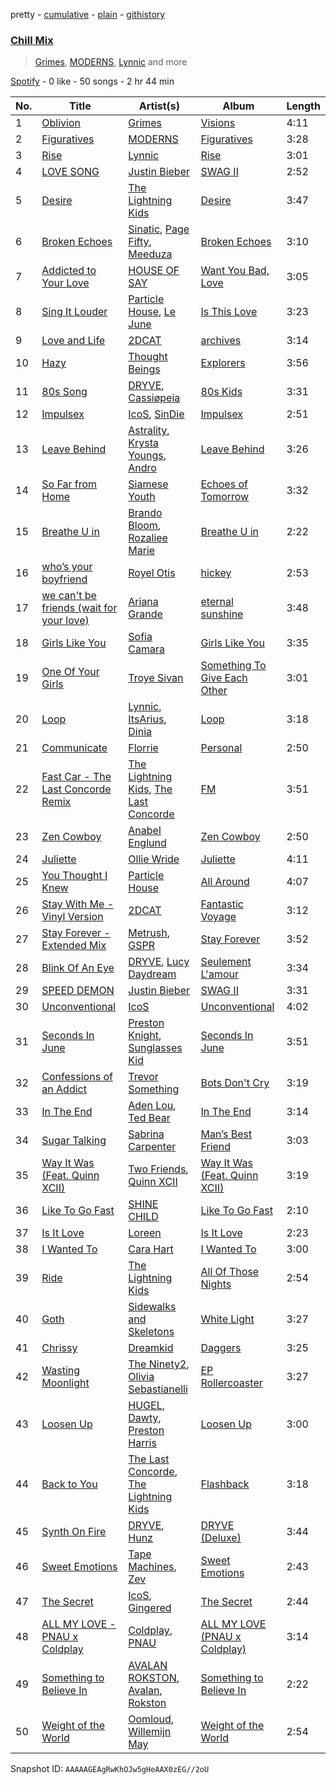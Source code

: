 pretty - [cumulative](/playlists/cumulative/37i9dQZF1EVHGWrwldPRtj.md) - [plain](/playlists/plain/37i9dQZF1EVHGWrwldPRtj) - [githistory](https://github.githistory.xyz/mdn522/spotify-playlist-archive/blob/main/playlists/plain/37i9dQZF1EVHGWrwldPRtj)

### [Chill Mix](https://open.spotify.com/playlist/37i9dQZF1EVHGWrwldPRtj)

> <a href=spotify:playlist:37i9dQZF1EIVyWwNOYKM0S>Grimes</a>, <a href=spotify:playlist:37i9dQZF1EIV0MpsT7mGB5>MODERNS</a>, <a href=spotify:playlist:37i9dQZF1EIWKhPzAmO2mt>Lynnic</a> and more

[Spotify](https://open.spotify.com/user/spotify) - 0 like - 50 songs - 2 hr 44 min

| No. | Title | Artist(s) | Album | Length |
|---|---|---|---|---|
| 1 | [Oblivion](https://open.spotify.com/track/3LGsgpx4TfxhXbr07OFKqs) | [Grimes](https://open.spotify.com/artist/053q0ukIDRgzwTr4vNSwab) | [Visions](https://open.spotify.com/album/3HED2IUaNSnbOe88a7ZdwM) | 4:11 |
| 2 | [Figuratives](https://open.spotify.com/track/5wJInZJJbCNBFf6u5SoQ7U) | [MODERNS](https://open.spotify.com/artist/11ixZj3J67XqAo6Tzn3vcf) | [Figuratives](https://open.spotify.com/album/4R83r8uqp3zKtTUB8GhCZE) | 3:28 |
| 3 | [Rise](https://open.spotify.com/track/3uBy64hFwBlmt48c2xnUlg) | [Lynnic](https://open.spotify.com/artist/1jpObIFmNOGfBc93WowfkT) | [Rise](https://open.spotify.com/album/2wDYmrFtrFrvZEBa066imr) | 3:01 |
| 4 | [LOVE SONG](https://open.spotify.com/track/1mEQbSq0PCNjyL6oMgHKFQ) | [Justin Bieber](https://open.spotify.com/artist/1uNFoZAHBGtllmzznpCI3s) | [SWAG II](https://open.spotify.com/album/2KrREEyHxkdFGYAd1DmMdS) | 2:52 |
| 5 | [Desire](https://open.spotify.com/track/2sroNDOAgJuorWSaZSzr8v) | [The Lightning Kids](https://open.spotify.com/artist/5swU5DPjch0LugnGOAmjgD) | [Desire](https://open.spotify.com/album/4WhNTxX3LTA7xVLdv2DK1H) | 3:47 |
| 6 | [Broken Echoes](https://open.spotify.com/track/6yBpcI9xNUNcPEOGT0NWPI) | [Sinatic](https://open.spotify.com/artist/0gXZtGw1zE1LkWernu1ydj), [Page Fifty](https://open.spotify.com/artist/5pu3DemNfWAw8leOvkyWBx), [Meeduza](https://open.spotify.com/artist/5N8cok7ycAVSOPlqjv1hic) | [Broken Echoes](https://open.spotify.com/album/3h4LtuVQNcMvCTbcgxYqND) | 3:10 |
| 7 | [Addicted to Your Love](https://open.spotify.com/track/3IAdm9xG5c9OJvKn2LmVen) | [HOUSE OF SAY](https://open.spotify.com/artist/3zyk3cvf0fwq5NpceYW8gp) | [Want You Bad, Love](https://open.spotify.com/album/3bzl88VDNnM3mGgRqhK0MA) | 3:05 |
| 8 | [Sing It Louder](https://open.spotify.com/track/3T3B2VppIHXaYvJneNcTAZ) | [Particle House](https://open.spotify.com/artist/4R2DybM5OIPMBklyGe0ZKS), [Le June](https://open.spotify.com/artist/7j1lSJOJQBRw80bRit36Fs) | [Is This Love](https://open.spotify.com/album/4M178TsmmIbvOeQSFttD51) | 3:23 |
| 9 | [Love and Life](https://open.spotify.com/track/511uiewHEw2UGKEPj7Xxc8) | [2DCAT](https://open.spotify.com/artist/78CkUkpoNpLZbnIOv00M6Q) | [archives](https://open.spotify.com/album/3S3wiI0Gb0FJ9LVdCU8fJx) | 3:14 |
| 10 | [Hazy](https://open.spotify.com/track/6pW3oStHbBcwhJYGJfnooT) | [Thought Beings](https://open.spotify.com/artist/6eKShdnViPdAIMQsayoXAA) | [Explorers](https://open.spotify.com/album/5j4AIKY1kvqYKQo8v4zEhZ) | 3:56 |
| 11 | [80s Song](https://open.spotify.com/track/4leBfOVOw4JYyRM0gadbiT) | [DRYVE](https://open.spotify.com/artist/56Adjcmdh6qICMhFUOuPER), [Cassiøpeia](https://open.spotify.com/artist/5CFPBKGpWF6x5Y4HfRXR4S) | [80s Kids](https://open.spotify.com/album/7FAb4CwRzKnS6u307A9L2k) | 3:31 |
| 12 | [Impulsex](https://open.spotify.com/track/5D6Waiuy4xj0AxuLmS7NIw) | [IcoS](https://open.spotify.com/artist/41GQStG7yqyPqbOKvouab8), [SinDie](https://open.spotify.com/artist/4EfaL3jkOiurd0hHmCgn7Y) | [Impulsex](https://open.spotify.com/album/72A9R2MplbN0gpUzqq2ubL) | 2:51 |
| 13 | [Leave Behind](https://open.spotify.com/track/0hXpNsYnw831qvqCDOCbz5) | [Astrality](https://open.spotify.com/artist/6KGv020mJkIjQH5YPDSBcZ), [Krysta Youngs](https://open.spotify.com/artist/6R44YeR0cv8sCeCi2GUWAf), [Andro](https://open.spotify.com/artist/6oADXrB2o6vqetv9UYNzMj) | [Leave Behind](https://open.spotify.com/album/56D8yl4PKwMa6ntKdI8M7W) | 3:26 |
| 14 | [So Far from Home](https://open.spotify.com/track/5fAvWbyvGXzcWZYBkvC5OL) | [Siamese Youth](https://open.spotify.com/artist/4aolnmP2EYl4MsselyDVqw) | [Echoes of Tomorrow](https://open.spotify.com/album/3qCftdUSfzxXbkQTHjpMGu) | 3:32 |
| 15 | [Breathe U in](https://open.spotify.com/track/0rpbdZDzkq3aUScZEF8ziW) | [Brando Bloom](https://open.spotify.com/artist/1uh9kw02nuUecnmwanpgXx), [Rozaliee Marie](https://open.spotify.com/artist/0ZBI2QqIdr0mumOcgFKga0) | [Breathe U in](https://open.spotify.com/album/7liW6LQjQIlzXhLt8ODXBd) | 2:22 |
| 16 | [who’s your boyfriend](https://open.spotify.com/track/2TugrDKkd55mfVOMVZsfO8) | [Royel Otis](https://open.spotify.com/artist/5b5bt4mZQpJMoCRbiQ7diH) | [hickey](https://open.spotify.com/album/4sKaRStL8BDpRkNss42nhX) | 2:53 |
| 17 | [we can't be friends \(wait for your love\)](https://open.spotify.com/track/51ZQ1vr10ffzbwIjDCwqm4) | [Ariana Grande](https://open.spotify.com/artist/66CXWjxzNUsdJxJ2JdwvnR) | [eternal sunshine](https://open.spotify.com/album/5EYKrEDnKhhcNxGedaRQeK) | 3:48 |
| 18 | [Girls Like You](https://open.spotify.com/track/6BfN2z3FfrqT8poo78l5hY) | [Sofia Camara](https://open.spotify.com/artist/5bdLfpk3TpFVwrlHWmPL55) | [Girls Like You](https://open.spotify.com/album/1TO1Ccdu03e0E3vGWHLZnc) | 3:35 |
| 19 | [One Of Your Girls](https://open.spotify.com/track/5Eh1nj7IjV9lwpcKAkidyY) | [Troye Sivan](https://open.spotify.com/artist/3WGpXCj9YhhfX11TToZcXP) | [Something To Give Each Other](https://open.spotify.com/album/5UcGyEltve5psjxSRsHx8E) | 3:01 |
| 20 | [Loop](https://open.spotify.com/track/5MKANTNybiKpBINi93lfj7) | [Lynnic](https://open.spotify.com/artist/1jpObIFmNOGfBc93WowfkT), [ItsArius](https://open.spotify.com/artist/6ObJnVTLETeHSeKhYreB27), [Dinia](https://open.spotify.com/artist/12oUavIPPItdgJDNyuAlag) | [Loop](https://open.spotify.com/album/08THJAm0P4Po6FzhvRVftg) | 3:18 |
| 21 | [Communicate](https://open.spotify.com/track/0Zp8YKVSCvRatlXrSCBFba) | [Florrie](https://open.spotify.com/artist/2fkmfYw1KeOiDLA6MHDwU8) | [Personal](https://open.spotify.com/album/6jtiqMXyXnV0v03r0wLE1e) | 2:50 |
| 22 | [Fast Car \- The Last Concorde Remix](https://open.spotify.com/track/4WWBjuhUNzxiUw5uh55zCw) | [The Lightning Kids](https://open.spotify.com/artist/5swU5DPjch0LugnGOAmjgD), [The Last Concorde](https://open.spotify.com/artist/2KUatsujkauMbv3nhBQzbY) | [FM](https://open.spotify.com/album/2C9S3kCK5YUq5pQRW5ptbJ) | 3:51 |
| 23 | [Zen Cowboy](https://open.spotify.com/track/3oMYPb4dU72MCfGlmEBePS) | [Anabel Englund](https://open.spotify.com/artist/3ky8xBRraNNzxzXEw6Ga0c) | [Zen Cowboy](https://open.spotify.com/album/1bASL9mRrJUCGjCMm2yLFH) | 2:50 |
| 24 | [Juliette](https://open.spotify.com/track/3Qaq3lUUawG3MEWvRcNBcx) | [Ollie Wride](https://open.spotify.com/artist/1anhHn744LbctzF9EHpvea) | [Juliette](https://open.spotify.com/album/5VaCnUX81FIABubwY9Zu4z) | 4:11 |
| 25 | [You Thought I Knew](https://open.spotify.com/track/24qgU99mio4WdStYHonMBR) | [Particle House](https://open.spotify.com/artist/4R2DybM5OIPMBklyGe0ZKS) | [All Around](https://open.spotify.com/album/22a4UVZ4b47xN1bza5XatP) | 4:07 |
| 26 | [Stay With Me \- Vinyl Version](https://open.spotify.com/track/1y5JL0sVh3UPf6F3xmRhqI) | [2DCAT](https://open.spotify.com/artist/78CkUkpoNpLZbnIOv00M6Q) | [Fantastic Voyage](https://open.spotify.com/album/4G7O5rzDmga854KWH2cP8Q) | 3:12 |
| 27 | [Stay Forever \- Extended Mix](https://open.spotify.com/track/3tX0PVYdYWy9rldhUzRCRG) | [Metrush](https://open.spotify.com/artist/1vj2R6AWl8rj1na7VCkQK4), [GSPR](https://open.spotify.com/artist/1899F4ojFEHeMOWyXhnPje) | [Stay Forever](https://open.spotify.com/album/3aa5XkL8IUb6VvX9o1AggH) | 3:52 |
| 28 | [Blink Of An Eye](https://open.spotify.com/track/3u0e0Q1QuAV8BLSXU6QyJR) | [DRYVE](https://open.spotify.com/artist/56Adjcmdh6qICMhFUOuPER), [Lucy Daydream](https://open.spotify.com/artist/0RQEMnWcCrVW4vkPFbAVsg) | [Seulement L'amour](https://open.spotify.com/album/4iazGUmWUolXNizuTWPLOg) | 3:34 |
| 29 | [SPEED DEMON](https://open.spotify.com/track/4YmS7BALpAU0h4EAF4fYuh) | [Justin Bieber](https://open.spotify.com/artist/1uNFoZAHBGtllmzznpCI3s) | [SWAG II](https://open.spotify.com/album/2KrREEyHxkdFGYAd1DmMdS) | 3:31 |
| 30 | [Unconventional](https://open.spotify.com/track/70PsM2jzGrmPPN8zbUDLBq) | [IcoS](https://open.spotify.com/artist/41GQStG7yqyPqbOKvouab8) | [Unconventional](https://open.spotify.com/album/4AM3nycL2VtRORdXQEQRVV) | 4:02 |
| 31 | [Seconds In June](https://open.spotify.com/track/5rnrmNHNvctOqLKP2hyVaf) | [Preston Knight](https://open.spotify.com/artist/3Y4jOIxBAW7KfdVXgV7jEQ), [Sunglasses Kid](https://open.spotify.com/artist/0jn6ofLtVkXpuH2mmV8J82) | [Seconds In June](https://open.spotify.com/album/5j4jV4TzZgXCNnTmtpTT5g) | 3:51 |
| 32 | [Confessions of an Addict](https://open.spotify.com/track/7MsqqY2RH0SzpLC0W4CI4Y) | [Trevor Something](https://open.spotify.com/artist/6bWylzDlsTfR8khADRQJfd) | [Bots Don't Cry](https://open.spotify.com/album/58tKQ3Sbf1Yx79AnZIUufD) | 3:19 |
| 33 | [In The End](https://open.spotify.com/track/6o90yNNKgLjsLRSqZa7AgD) | [Aden Lou](https://open.spotify.com/artist/2SERlI6L4lfC7TOY8remiC), [Ted Bear](https://open.spotify.com/artist/6EAniunkALjznZaST9bmiZ) | [In The End](https://open.spotify.com/album/5irMOXfbxY18wZJyAkQibm) | 3:14 |
| 34 | [Sugar Talking](https://open.spotify.com/track/5B3GZOZYXNzWpUXQC42hxZ) | [Sabrina Carpenter](https://open.spotify.com/artist/74KM79TiuVKeVCqs8QtB0B) | [Man’s Best Friend](https://open.spotify.com/album/1aqg30bNvLSWgShZgX4oop) | 3:03 |
| 35 | [Way It Was \(Feat\. Quinn XCII\)](https://open.spotify.com/track/5DeYzhFraf23cUaakwghkP) | [Two Friends](https://open.spotify.com/artist/44Ewva5aHOX00EwaX2D2mh), [Quinn XCII](https://open.spotify.com/artist/3ApUX1o6oSz321MMECyIYd) | [Way It Was \(Feat\. Quinn XCII\)](https://open.spotify.com/album/1XtPqp4pKKRTOi5hc5oWIW) | 3:19 |
| 36 | [Like To Go Fast](https://open.spotify.com/track/0J8V24T1hRDQ7IS2zEFw4G) | [SHINE CHILD](https://open.spotify.com/artist/4SCEvku4atfpiyK28G2uGX) | [Like To Go Fast](https://open.spotify.com/album/2YKIvwgstdwpd4mrE0A94w) | 2:10 |
| 37 | [Is It Love](https://open.spotify.com/track/5JEzgajKcC4eIQfRu3cZk7) | [Loreen](https://open.spotify.com/artist/49aaHxvAJ0tCh0F15OnwIl) | [Is It Love](https://open.spotify.com/album/6fYOQSJpXKdVBkD09Kg2lf) | 2:23 |
| 38 | [I Wanted To](https://open.spotify.com/track/0qfXcuVVWhqdyZP1iKZgWn) | [Cara Hart](https://open.spotify.com/artist/2XE5X8vzmnOqbWBBIinCrM) | [I Wanted To](https://open.spotify.com/album/6w4IjEZhQhslDNURcoUkZB) | 3:00 |
| 39 | [Ride](https://open.spotify.com/track/46x3Ksb1NunvbFMMB3oqax) | [The Lightning Kids](https://open.spotify.com/artist/5swU5DPjch0LugnGOAmjgD) | [All Of Those Nights](https://open.spotify.com/album/1I4idqFg9UVl8rjL2mx4tU) | 2:54 |
| 40 | [Goth](https://open.spotify.com/track/0uMZbmAAgOhdMrv25iPEH6) | [Sidewalks and Skeletons](https://open.spotify.com/artist/48nHO1cuTbpx4ELhChsxX1) | [White Light](https://open.spotify.com/album/0Iq6APTGuGPe875jV0rIw2) | 3:27 |
| 41 | [Chrissy](https://open.spotify.com/track/1gy8TZKBuXbshlcaDDwvYt) | [Dreamkid](https://open.spotify.com/artist/0603X4AUnZec4wiHJNsynF) | [Daggers](https://open.spotify.com/album/3LtZZgYO9AbS4Ur5De1Ikk) | 3:25 |
| 42 | [Wasting Moonlight](https://open.spotify.com/track/4qDaLv7cjgFDTlr4Aj8x9a) | [The Ninety2](https://open.spotify.com/artist/29RM8HCj3b2p9RVqS4zT2A), [Olivia Sebastianelli](https://open.spotify.com/artist/0DCRUk25XIiRFiNtiuR8OR) | [EP Rollercoaster](https://open.spotify.com/album/74k1kdyfkoh4eGTNHeuGCU) | 3:27 |
| 43 | [Loosen Up](https://open.spotify.com/track/2jWZ9NZotZb2hN5obKx2FA) | [HUGEL](https://open.spotify.com/artist/5PlfkPxwCpRRWQJBxCa0By), [Dawty](https://open.spotify.com/artist/0E4HZTP1Z1d4gOJmWrkZpe), [Preston Harris](https://open.spotify.com/artist/7bHa4QW7xGwlDTHmmIvLV8) | [Loosen Up](https://open.spotify.com/album/0zVdQCWZh8j3FARvnNr6sZ) | 3:00 |
| 44 | [Back to You](https://open.spotify.com/track/2Hze9msIUNnpFoMW43WanL) | [The Last Concorde](https://open.spotify.com/artist/2KUatsujkauMbv3nhBQzbY), [The Lightning Kids](https://open.spotify.com/artist/5swU5DPjch0LugnGOAmjgD) | [Flashback](https://open.spotify.com/album/4UOvVM19PJe6wQI4lXOqyz) | 3:18 |
| 45 | [Synth On Fire](https://open.spotify.com/track/7grYyFAA6pkuP8r9aMI2AD) | [DRYVE](https://open.spotify.com/artist/56Adjcmdh6qICMhFUOuPER), [Hunz](https://open.spotify.com/artist/6Y8EHUFoN7EDFD9WoxAnMd) | [DRYVE \(Deluxe\)](https://open.spotify.com/album/6kbr4rW0WCxUB4up9sJNTu) | 3:44 |
| 46 | [Sweet Emotions](https://open.spotify.com/track/3cRkBdnv7GSaFb8rd9ShKh) | [Tape Machines](https://open.spotify.com/artist/6geC8EbDc3ifaSAbx3RESQ), [Zev](https://open.spotify.com/artist/5tQV2Lv9BQfu9Nu7XryNxk) | [Sweet Emotions](https://open.spotify.com/album/7nYm32ssV0AX1jXcXpoasy) | 2:43 |
| 47 | [The Secret](https://open.spotify.com/track/4rEBdCJ2U1uVcgx37G9U2z) | [IcoS](https://open.spotify.com/artist/41GQStG7yqyPqbOKvouab8), [Gingered](https://open.spotify.com/artist/5i14DPdn0eV3JQifWD0PpZ) | [The Secret](https://open.spotify.com/album/1cSaYngEub7puXLehMZaWW) | 2:44 |
| 48 | [ALL MY LOVE \- PNAU x Coldplay](https://open.spotify.com/track/0TwKov50GELgwuAW4I3oeN) | [Coldplay](https://open.spotify.com/artist/4gzpq5DPGxSnKTe4SA8HAU), [PNAU](https://open.spotify.com/artist/6n28c9qs9hNGriNa72b26u) | [ALL MY LOVE \(PNAU x Coldplay\)](https://open.spotify.com/album/5ndvwHbg1XuPobvdNIhguO) | 3:14 |
| 49 | [Something to Believe In](https://open.spotify.com/track/5J40E1eRcEKaN8xl3Ba0D5) | [AVALAN ROKSTON](https://open.spotify.com/artist/3WqiBOiSB2FlD25EX9893G), [Avalan](https://open.spotify.com/artist/13v2M5UZ3bbOCGmuvo7uFw), [Rokston](https://open.spotify.com/artist/5XWSzLJ3W6zr7Hf1XhNvPP) | [Something to Believe In](https://open.spotify.com/album/3DtIKSufhSQbpChyHq4Ygf) | 2:22 |
| 50 | [Weight of the World](https://open.spotify.com/track/7y7o03XAk4HIPseVnnzOVG) | [Oomloud](https://open.spotify.com/artist/18iAsmcXmXggoa4g4IBa0P), [Willemijn May](https://open.spotify.com/artist/3HqQXlVVvoBiSiYRmyi1qV) | [Weight of the World](https://open.spotify.com/album/7uXAI3rgL1rgzxPsWB5MtS) | 2:54 |

Snapshot ID: `AAAAAGEAgRwKhOJw5gHeAAX0zEG//2oU`

